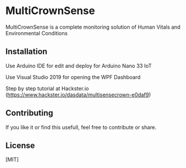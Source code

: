 # MultiCrownSense

MultiCrownSense is a complete monitoring solution of Human Vitals and Environmental Conditions

## Installation

Use Arduino IDE for edit and deploy for Arduino Nano 33 IoT 

Use Visual Studio 2019 for opening the WPF Dashboard

Step by step tutorial at Hackster.io (https://www.hackster.io/dasdata/multisensecrown-e0daf9)  

## Contributing
If you like it or find this usefull, feel free to contribute or share. 

## License
[MIT]